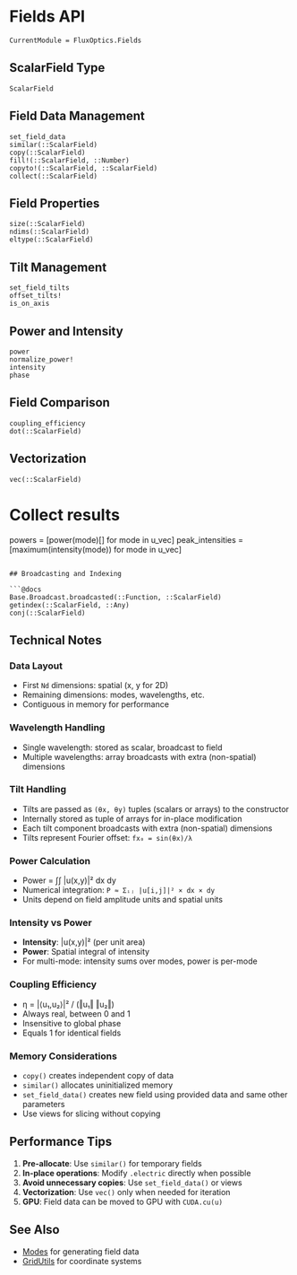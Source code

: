 # Fields API

```@meta
CurrentModule = FluxOptics.Fields
```

## ScalarField Type

```@docs
ScalarField
```

## Field Data Management

```@docs
set_field_data
similar(::ScalarField)
copy(::ScalarField)
fill!(::ScalarField, ::Number)
copyto!(::ScalarField, ::ScalarField)
collect(::ScalarField)
```

## Field Properties

```@docs
size(::ScalarField)
ndims(::ScalarField)
eltype(::ScalarField)
```

## Tilt Management

```@docs
set_field_tilts
offset_tilts!
is_on_axis
```

## Power and Intensity

```@docs
power
normalize_power!
intensity
phase
```

## Field Comparison

```@docs
coupling_efficiency
dot(::ScalarField)
```

## Vectorization

```@docs
vec(::ScalarField)
```

# Collect results
powers = [power(mode)[] for mode in u_vec]
peak_intensities = [maximum(intensity(mode)) for mode in u_vec]
```

## Broadcasting and Indexing

```@docs
Base.Broadcast.broadcasted(::Function, ::ScalarField)
getindex(::ScalarField, ::Any)
conj(::ScalarField)
```

## Technical Notes

### Data Layout
- First `Nd` dimensions: spatial (x, y for 2D)
- Remaining dimensions: modes, wavelengths, etc.
- Contiguous in memory for performance

### Wavelength Handling
- Single wavelength: stored as scalar, broadcast to field
- Multiple wavelengths: array broadcasts with extra (non-spatial) dimensions

### Tilt Handling
- Tilts are passed as `(θx, θy)` tuples (scalars or arrays) to the constructor
- Internally stored as tuple of arrays for in-place modification
- Each tilt component broadcasts with extra (non-spatial) dimensions
- Tilts represent Fourier offset: `fx₀ = sin(θx)/λ`

### Power Calculation
- Power = ∫∫ |u(x,y)|² dx dy
- Numerical integration: `P ≈ Σᵢⱼ |u[i,j]|² × dx × dy`
- Units depend on field amplitude units and spatial units

### Intensity vs Power
- **Intensity**: |u(x,y)|² (per unit area)
- **Power**: Spatial integral of intensity
- For multi-mode: intensity sums over modes, power is per-mode

### Coupling Efficiency
- η = |⟨u₁,u₂⟩|² / (‖u₁‖ ‖u₂‖)
- Always real, between 0 and 1
- Insensitive to global phase
- Equals 1 for identical fields

### Memory Considerations
- `copy()` creates independent copy of data
- `similar()` allocates uninitialized memory
- `set_field_data()` creates new field using provided data and same other parameters
- Use views for slicing without copying

## Performance Tips

1. **Pre-allocate**: Use `similar()` for temporary fields
2. **In-place operations**: Modify `.electric` directly when possible
3. **Avoid unnecessary copies**: Use `set_field_data()` or views
4. **Vectorization**: Use `vec()` only when needed for iteration
5. **GPU**: Field data can be moved to GPU with `CUDA.cu(u)`

## See Also

- [Modes](../modes/index.md) for generating field data
- [GridUtils](../gridutils/index.md) for coordinate systems
